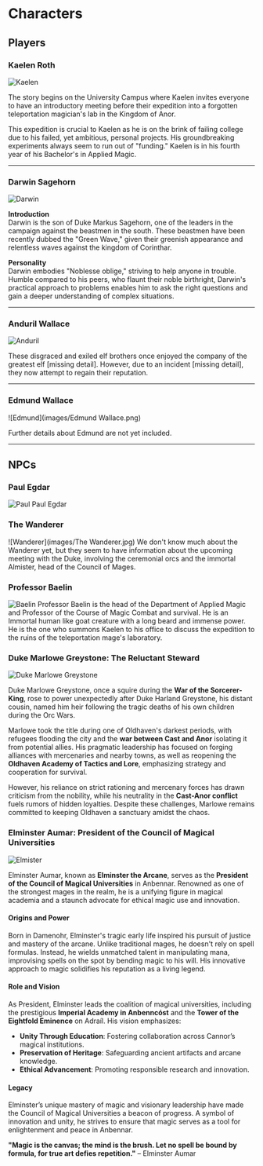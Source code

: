 
# Characters



## Players
### Kaelen Roth
![Kaelen](images/Kaelen.png)

The story begins on the University Campus where Kaelen invites everyone to have an introductory meeting before their expedition into a forgotten teleportation magician's lab in the Kingdom of Anor.

This expedition is crucial to Kaelen as he is on the brink of failing college due to his failed, yet ambitious, personal projects. His groundbreaking experiments always seem to run out of "funding." Kaelen is in his fourth year of his Bachelor's in Applied Magic.

---

### Darwin Sagehorn
![Darwin](images/Darwin.png)

**Introduction**  
Darwin is the son of Duke Markus Sagehorn, one of the leaders in the campaign against the beastmen in the south. These beastmen have been recently dubbed the "Green Wave," given their greenish appearance and relentless waves against the kingdom of Corinthar.

**Personality**  
Darwin embodies "Noblesse oblige," striving to help anyone in trouble. Humble compared to his peers, who flaunt their noble birthright, Darwin's practical approach to problems enables him to ask the right questions and gain a deeper understanding of complex situations.

---

### Anduril Wallace
![Anduril](images/Anduril.jpg)

These disgraced and exiled elf brothers once enjoyed the company of the greatest elf [missing detail]. However, due to an incident [missing detail], they now attempt to regain their reputation.

---


### Edmund Wallace
![Edmund](images/Edmund Wallace.png)

Further details about Edmund are not yet included.

---


## NPCs
### Paul Egdar
![Paul](images/Paul.jpg)
Paul Egdar 

### The Wanderer
![Wanderer](images/The Wanderer.jpg)
We don't know much about the Wanderer yet, but they seem to have information about the upcoming meeting with the Duke, involving the ceremonial orcs and the immortal Almister, head of the Council of Mages.

### Professor Baelin
![Baelin](images/Baelin.jpg)
Professor Baelin is the head of the Department of Applied Magic and Professor of the Course
of Magic Combat and survival. He is an Immortal human like goat creature with a long beard and immense power. He is the one who summons Kaelen to his office to discuss the expedition to the ruins of the teleportation mage's laboratory.

### Duke Marlowe Greystone: The Reluctant Steward
![Duke Marlowe Greystone](images/Duke)

Duke Marlowe Greystone, once a squire during the **War of the Sorcerer-King**, rose to power unexpectedly after Duke Harland Greystone, his distant cousin, named him heir following the tragic deaths of his own children during the Orc Wars.

Marlowe took the title during one of Oldhaven's darkest periods, with refugees flooding the city and the **war between Cast and Anor** isolating it from potential allies. His pragmatic leadership has focused on forging alliances with mercenaries and nearby towns, as well as reopening the **Oldhaven Academy of Tactics and Lore**, emphasizing strategy and cooperation for survival.

However, his reliance on strict rationing and mercenary forces has drawn criticism from the nobility, while his neutrality in the **Cast-Anor conflict** fuels rumors of hidden loyalties. Despite these challenges, Marlowe remains committed to keeping Oldhaven a sanctuary amidst the chaos.

###  Elminster Aumar: President of the Council of Magical Universities
![Elmister](images/Elmister.jpg)

Elminster Aumar, known as **Elminster the Arcane**, serves as the **President of the Council of Magical Universities** in Anbennar. Renowned as one of the strongest mages in the realm, he is a unifying figure in magical academia and a staunch advocate for ethical magic use and innovation.

#### Origins and Power
Born in Damenohr, Elminster's tragic early life inspired his pursuit of justice and mastery of the arcane. Unlike traditional mages, he doesn't rely on spell formulas. Instead, he wields unmatched talent in manipulating mana, improvising spells on the spot by bending magic to his will. His innovative approach to magic solidifies his reputation as a living legend.

#### Role and Vision
As President, Elminster leads the coalition of magical universities, including the prestigious **Imperial Academy in Anbenncóst** and the **Tower of the Eightfold Eminence** on Adraíl. His vision emphasizes:
- **Unity Through Education**: Fostering collaboration across Cannor’s magical institutions.
- **Preservation of Heritage**: Safeguarding ancient artifacts and arcane knowledge.
- **Ethical Advancement**: Promoting responsible research and innovation.

#### Legacy
Elminster’s unique mastery of magic and visionary leadership have made the Council of Magical Universities a beacon of progress. A symbol of innovation and unity, he strives to ensure that magic serves as a tool for enlightenment and peace in Anbennar.

**"Magic is the canvas; the mind is the brush. Let no spell be bound by formula, for true art defies repetition."** – Elminster Aumar
